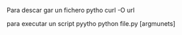 Para descar gar un fichero pytho
curl -O url

para executar un script pyytho
python file.py [argmunets]
